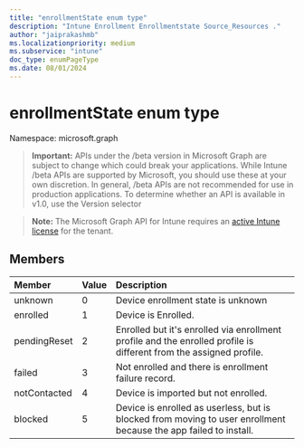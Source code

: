 ```yaml
---
title: "enrollmentState enum type"
description: "Intune Enrollment Enrollmentstate Source_Resources ."
author: "jaiprakashmb"
ms.localizationpriority: medium
ms.subservice: "intune"
doc_type: enumPageType
ms.date: 08/01/2024
---
```


# enrollmentState enum type

Namespace: microsoft.graph

> **Important:** APIs under the /beta version in Microsoft Graph are subject to change which could break your applications. While Intune /beta APIs are supported by Microsoft, you should use these at your own discretion. In general, /beta APIs are not recommended for use in production applications. To determine whether an API is available in v1.0, use the Version selector

> **Note:** The Microsoft Graph API for Intune requires an [active Intune license](https://go.microsoft.com/fwlink/?linkid=839381) for the tenant.



## Members
|Member|Value|Description|
|:---|:---|:---|
|unknown|0|Device enrollment state is unknown|
|enrolled|1|Device is Enrolled.|
|pendingReset|2|Enrolled but it's enrolled via enrollment profile and the enrolled profile is different from the assigned profile.|
|failed|3|Not enrolled and there is enrollment failure record.|
|notContacted|4|Device is imported but not enrolled.|
|blocked|5|Device is enrolled as userless, but is blocked from moving to user enrollment because the app failed to install.|